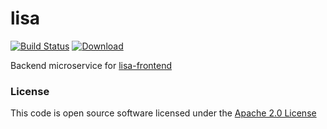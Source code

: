 # lisa 

[![Build Status](https://travis-ci.org/hmrc/lisa.svg)](https://travis-ci.org/hmrc/lisa) [ ![Download](https://api.bintray.com/packages/hmrc/releases/lisa/images/download.svg) ](https://bintray.com/hmrc/releases/lisa/_latestVersion)

Backend microservice for [lisa-frontend]("http://github.com/hmrc/lisa-frontend")

### License

This code is open source software licensed under the [Apache 2.0 License]("http://www.apache.org/licenses/LICENSE-2.0.html")
